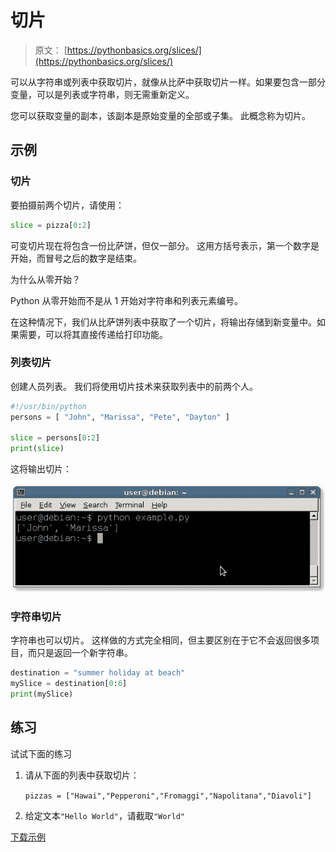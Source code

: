 # 切片

> 原文： [https://pythonbasics.org/slices/](https://pythonbasics.org/slices/)

可以从字符串或列表中获取切片，就像从比萨中获取切片一样。如果要包含一部分变量，可以是列表或字符串，则无需重新定义。

您可以获取变量的副本，该副本是原始变量的全部或子集。 此概念称为切片。



## 示例

### 切片

要拍摄前两个切片，请使用：

```py
slice = pizza[0:2]

```

可变切片现在将包含一份比萨饼，但仅一部分。 这用方括号表示，第一个数字是开始，而冒号之后的数字是结束。

为什么从零开始？

Python 从零开始而不是从 1 开始对字符串和列表元素编号。

在这种情况下，我们从比萨饼列表中获取了一个切片，将输出存储到新变量中。如果需要，可以将其直接传递给打印功能。

### 列表切片

创建人员列表。 我们将使用切片技术来获取列表中的前两个人。

```py
#!/usr/bin/python
persons = [ "John", "Marissa", "Pete", "Dayton" ]

slice = persons[0:2]
print(slice)

```

这将输出切片：

![python slice](img/3fad49c52b48a78b153387af8ec57421.jpg)

### 字符串切片

字符串也可以切片。 这样做的方式完全相同，但主要区别在于它不会返回很多项目，而只是返回一个新字符串。

```py
destination = "summer holiday at beach"
mySlice = destination[0:6]
print(mySlice)

```

## 练习

试试下面的练习

1.  请从下面的列表中获取切片：
    
    `pizzas = ["Hawai","Pepperoni","Fromaggi","Napolitana","Diavoli"]`

2.  给定文本`"Hello World"`，请截取`"World"`

[下载示例](https://gum.co/dcsp)